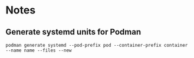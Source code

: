 # Notes

## Generate systemd units for Podman

```shell
podman generate systemd --pod-prefix pod --container-prefix container --name name --files --new
```
